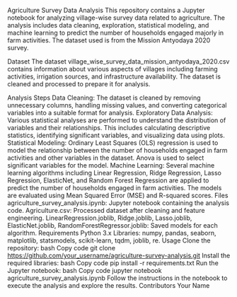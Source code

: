 Agriculture Survey Data Analysis
This repository contains a Jupyter notebook for analyzing village-wise survey data related to agriculture. The analysis includes data cleaning, exploration, statistical modeling, and machine learning to predict the number of households engaged majorly in farm activities. The dataset used is from the Mission Antyodaya 2020 survey.

Dataset
The dataset village_wise_survey_data_mission_antyodaya_2020.csv contains information about various aspects of villages including farming activities, irrigation sources, and infrastructure availability. The dataset is cleaned and processed to prepare it for analysis.

Analysis Steps
Data Cleaning: The dataset is cleaned by removing unnecessary columns, handling missing values, and converting categorical variables into a suitable format for analysis.
Exploratory Data Analysis: Various statistical analyses are performed to understand the distribution of variables and their relationships. This includes calculating descriptive statistics, identifying significant variables, and visualizing data using plots.
Statistical Modeling: Ordinary Least Squares (OLS) regression is used to model the relationship between the number of households engaged in farm activities and other variables in the dataset. Anova is used to select significant variables for the model.
Machine Learning: Several machine learning algorithms including Linear Regression, Ridge Regression, Lasso Regression, ElasticNet, and Random Forest Regression are applied to predict the number of households engaged in farm activities. The models are evaluated using Mean Squared Error (MSE) and R-squared scores.
Files
agriculture_survey_analysis.ipynb: Jupyter notebook containing the analysis code.
Agriculture.csv: Processed dataset after cleaning and feature engineering.
LinearRegression.joblib, Ridge.joblib, Lasso.joblib, ElasticNet.joblib, RandomForestRegressor.joblib: Saved models for each algorithm.
Requirements
Python 3.x
Libraries: numpy, pandas, seaborn, matplotlib, statsmodels, scikit-learn, tqdm, joblib, re.
Usage
Clone the repository:
bash
Copy code
git clone https://github.com/your_username/agriculture-survey-analysis.git
Install the required libraries:
bash
Copy code
pip install -r requirements.txt
Run the Jupyter notebook:
bash
Copy code
jupyter notebook agriculture_survey_analysis.ipynb
Follow the instructions in the notebook to execute the analysis and explore the results.
Contributors
Your Name
